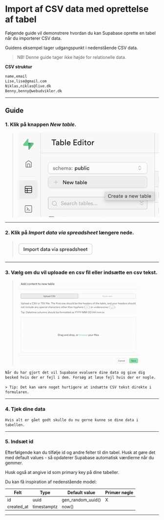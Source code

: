 # Import af CSV data med oprettelse af tabel
Følgende guide vil demonstrere hvordan du kan Supabase oprette en tabel når du importerer CSV data.

Guidens eksempel tager udgangspunkt i nedenstående CSV data.

> NB! Denne guide tager ikke højde for relationelle data.

**CSV struktur**
```csv
name,email
Lise,lise@gmail.com
Niklas,niklas@live.dk
Benny,benny@webudvikler.dk
```
___
## Guide

### 1. Klik på knappen *New table*.

> ![pret tabel](./images/supa-new-table.png)
___
### 2. Klik på *Import data via spreadsheet* længere nede.
> ![Import data via spreadsheet](./images/supa-import-spreadsheet.png)
___
### 3. Vælg om du vil uploade en csv fil eller indsætte en csv tekst.
> ![Choose file og text](./images/supa-import-csv-file-or-text.png)
	
	Når du har gjort det vil Supabase evaluere dine data og give dig besked hvis der er fejl i dem. Forsøg at løse fejl hvis der er nogle.

	> Tip: Det kan være noget hurtigere at indsætte CSV tekst direkte i formularen.
___
### 4. Tjek dine data
	
	Hvis alt er gået godt skulle du nu gerne kunne se dine data i tabellen.
___
### 5. Indsæt id
Efterfølgende kan du tilfølje id og andre felter til din tabel. Husk at gøre det med default values - så opdaterer Supabase automatisk værdierne når du gemmer.

Husk også at angive id som primary key på dine tabeller.

Du kan få inspiration af nedenstående model:

| Felt       | Type        | Default value        | Primær nøgle |
|------------|-------------|----------------------|--------------|
| id         | uuid        | gen_random_uuid()    | X         |
| created_at | timestamptz | now()                |         |
___

